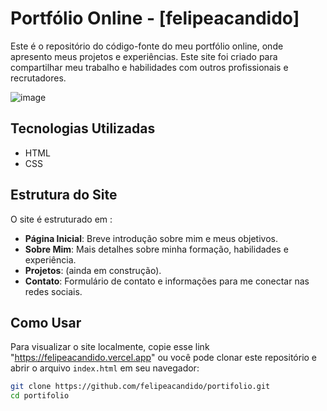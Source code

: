 # Portfólio Online - [felipeacandido]

Este é o repositório do código-fonte do meu portfólio online, onde apresento meus projetos e experiências. Este site foi criado para compartilhar meu trabalho e habilidades com outros profissionais e recrutadores.


![image](https://github.com/Felipeacandido/Felipeacandido/assets/161148912/c9422d14-e38f-4f38-9160-4f8f38a8f675)


## Tecnologias Utilizadas

- HTML
- CSS

## Estrutura do Site

O site é estruturado em :

- **Página Inicial**: Breve introdução sobre mim e meus objetivos.
- **Sobre Mim**: Mais detalhes sobre minha formação, habilidades e experiência.
- **Projetos**: (ainda em construção).
- **Contato**: Formulário de contato e informações para me conectar nas redes sociais.

## Como Usar

Para visualizar o site localmente, copie esse link "https://felipeacandido.vercel.app" ou você pode clonar este repositório e abrir o arquivo `index.html` em seu navegador:

```bash
git clone https://github.com/felipeacandido/portifolio.git
cd portifolio
